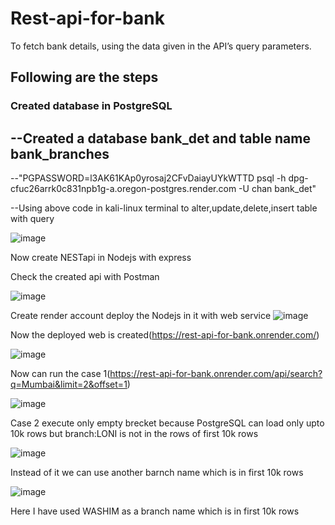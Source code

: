 # Rest-api-for-bank
To fetch bank details, using the data given in the API’s query parameters.

## Following are the steps

### Created database in PostgreSQL

--Created a database bank_det and table name bank_branches
--
--"PGPASSWORD=l3AK61KAp0yrosaj2CFvDaiayUYkWTTD psql -h dpg-cfuc26arrk0c831npb1g-a.oregon-postgres.render.com -U chan bank_det"

--Using above code in kali-linux terminal to alter,update,delete,insert table with query

![image](https://user-images.githubusercontent.com/94432813/221778708-46cc1ed4-ec37-4984-934c-83e37b53804d.png)

Now create NESTapi in Nodejs with express

Check the created api with Postman

![image](https://user-images.githubusercontent.com/94432813/221780165-add8d798-c3c3-48d1-97ae-dbc0deafb29c.png)

Create render account deploy the Nodejs in it with web service
![image](https://user-images.githubusercontent.com/94432813/221779993-c9849fe3-23ec-4dda-a53f-f7223669537e.png)

Now the deployed web is created(https://rest-api-for-bank.onrender.com/)

![image](https://user-images.githubusercontent.com/94432813/221780904-ca0b3fb2-b49a-46db-8348-9e47e7b08d7d.png)

Now can run the case 1(https://rest-api-for-bank.onrender.com/api/search?q=Mumbai&limit=2&offset=1)

![image](https://user-images.githubusercontent.com/94432813/221781024-29fc77e6-9ad6-4887-b689-525f96d548f9.png)

Case 2 execute only empty brecket because PostgreSQL can load only upto 10k rows but branch:LONI is not in the rows of first 10k rows

![image](https://user-images.githubusercontent.com/94432813/221782568-6bfafe67-40f8-42f2-beb0-b782aa58369c.png)

Instead of it we can use another barnch name which is in first 10k rows 

![image](https://user-images.githubusercontent.com/94432813/221782296-fb7044c7-7b0e-44ff-b065-4191a918f6b2.png)

Here I have used WASHIM as a branch name which is in first 10k rows



